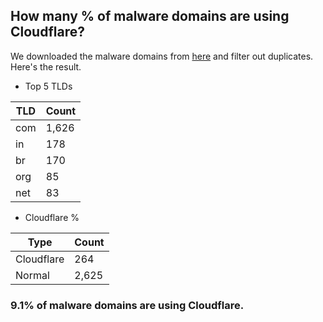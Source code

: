## How many % of malware domains are using Cloudflare?


We downloaded the malware domains from [here](https://urlhaus.abuse.ch) and filter out duplicates.
Here's the result.


[//]: # (start replacement)


- Top 5 TLDs

| TLD | Count |
| --- | --- |
| com | 1,626 |
| in | 178 |
| br | 170 |
| org | 85 |
| net | 83 |


- Cloudflare %

| Type | Count |
| --- | --- |
| Cloudflare | 264 |
| Normal | 2,625 |


### 9.1% of malware domains are using Cloudflare.